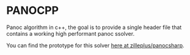  # PANOCPP
Panoc algorithm in c++, the goal is to provide a single header file that contains a working high performant panoc ssolver.

You can find the prototype for this solver [here at zilleplus/panocsharp](http://github.com/Zilleplus/PANOCSharp).
